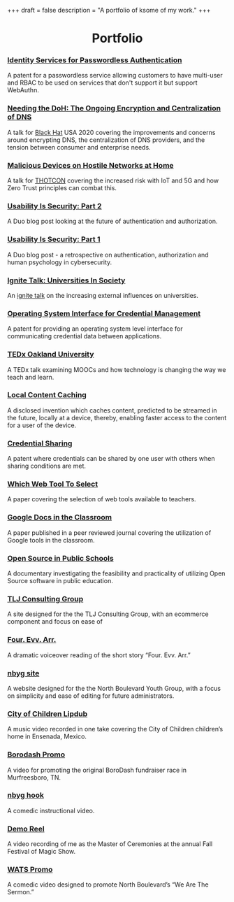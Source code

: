 +++
draft = false
description = "A portfolio of ksome of my work."
+++

<center><h1>Portfolio</h1></center>

### [Identity Services for Passwordless Authentication](https://patents.google.com/patent/US20200403993A1) ###
A patent for a passwordless service allowing customers to have multi-user and RBAC to be used on services that don't support it but support WebAuthn.

### [Needing the DoH: The Ongoing Encryption and Centralization of DNS](https://www.youtube.com/watch?v=XCnE2o2pfxs) ###
A talk for [Black Hat](https://blackhat.com/) USA 2020 covering the improvements and concerns around encrypting DNS, the centralization of DNS providers, and the tension between consumer and enterprise needs.

### [Malicious Devices on Hostile Networks at Home](https://blog.eldrid.ge/2019/05/04/thotcon-malicious-devices/) ###
A talk for [THOTCON](https://www.thotcon.org/) covering the increased risk with IoT and 5G and how Zero Trust principles can combat this.

### [Usability Is Security: Part 2](https://duo.com/blog/usability-is-security-the-future) ###
A Duo blog post looking at the future of authentication and authorization.

### [Usability Is Security: Part 1](https://duo.com/blog/part-1-usability-is-security) ###
A Duo blog post - a retrospective on authentication, authorization and human psychology in cybersecurity.

### [Ignite Talk: Universities In Society](https://www.youtube.com/watch?v=fceGFd0sr2w) ###
An [ignite talk](http://www.ignitetalks.io/) on the increasing external influences on universities.

### [Operating System Interface for Credential Management](https://patents.google.com/patent/US9825934B1/) ###
A patent for providing an operating system level interface for communicating credential data between applications.

### [TEDx Oakland University](https://www.youtube.com/watch?v=pLpEDr7WkOI) ###
A TEDx talk examining MOOCs and how technology is changing the way we teach and learn.

### [Local Content Caching](http://www.tdcommons.org/dpubs_series/63/) ###
A disclosed invention which caches content, predicted to be streamed in the future, locally at a device, thereby, enabling faster access to the content for a user of the device.

### [Credential Sharing](https://patents.google.com/patent/US20150278510A1/) ###
A patent where credentials can be shared by one user with others when sharing conditions are met.

### [Which Web Tool To Select](/files/webtool.pdf) ###
A paper covering the selection of web tools available to teachers.

### [Google Docs in the Classroom](/files/googledocs.pdf) ###
A paper published in a peer reviewed journal covering the utilization of
Google tools in the classroom.

### [Open Source in Public Schools](https://www.youtube.com/watch?v=P0o_ocS-2UY) ###
A documentary investigating the feasibility and practicality of utilizing Open Source software in
public education.


### [TLJ Consulting Group](https://web.archive.org/web/20141218074640/http://tljconsultinggroup.com/) ###
A site designed for the the TLJ Consulting Group, with an ecommerce component and focus on ease of

### [Four. Evv. Arr.](https://soundcloud.com/eldridgea/four-evv-arr) ###
A dramatic voiceover reading of the short story “Four. Evv. Arr.”

### [nbyg site](https://web.archive.org/web/20210416211202/http://www.nbyg.org/) ###
A website designed for the the North Boulevard Youth Group, with a focus
on simplicity and ease of editing for future administrators.

### [City of Children Lipdub](https://www.youtube.com/watch?v=5KqiuxY-XhI) ###
A music video recorded in one take covering the City of Children
children’s home in Ensenada, Mexico.

### [Borodash Promo](https://www.youtube.com/watch?v=scgDmbz-Kbs) ###
A video for promoting the original BoroDash fundraiser race in Murfreesboro, TN.

### [nbyg hook](https://www.youtube.com/watch?v=m-G_VPpxdb0) ###
A comedic instructional video.

### [Demo Reel](https://www.youtube.com/watch?v=Zfdb_WUQ_jE) ###
A video recording of me as the Master of Ceremonies at the annual Fall
Festival of Magic Show.

### [WATS Promo](https://www.youtube.com/watch?v=xpUZA0RoeOI) ###
A comedic video designed to promote North Boulevard’s “We Are The Sermon.”





